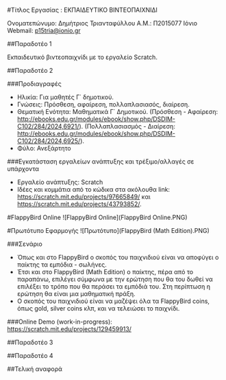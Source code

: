 ﻿#Τίτλος Εργασίας : ΕΚΠΑΙΔΕΥΤΙΚΟ ΒΙΝΤΕΟΠΑΙΧΝΙΔΙ

Ονοματεπώνυμο: Δημήτριος Τριανταφύλλου
Α.Μ.: Π2015077
Ιόνιο Webmail: p15tria@ionio.gr

##Παραδοτέο 1

Εκπαιδευτικό βιντεοπαιχνίδι με το εργαλείο Scratch.

##Παραδοτέο 2

###Προδιαγραφές

* Ηλικία: Για μαθητές Γ΄ δημοτικού.
* Γνώσεις: Πρόσθεση, αφαίρεση, πολλαπλασιασός, διαίρεση.
* Θεματική Ενότητα: Μαθηματικά Γ΄ Δημοτικού.
  (Πρόσθεση - Αφαίρεση: http://ebooks.edu.gr/modules/ebook/show.php/DSDIM-C102/284/2024,6921/).
  (Πολλαπλασιασμός - Διαίρεση: http://ebooks.edu.gr/modules/ebook/show.php/DSDIM-C102/284/2024,6925/).
* Φύλο: Ανεξάρτητο

###Εγκατάσταση εργαλείων ανάπτυξης και τρέξιμο/αλλαγές σε υπάρχοντα

*	Εργαλείο ανάπτυξης: Scratch
* Ιδέες και κομμάτια από το κώδικα στα ακόλουθα link: https://scratch.mit.edu/projects/97665849/ και                https://scratch.mit.edu/projects/43793852/.

#FlappyBird Online
![FlappyBird Online](FlappyBird Online.PNG)

#Πρωτότυπο Εφαρμογής
![Πρωτότυπο](FlappyBird (Math Edition).PNG)

###Σενάριο

* Όπως και στο FlappyBird ο σκοπός του παιχνιδιού είναι να αποφύγει ο παίκτης τα εμπόδια - σωλήνες.
* Έτσι και στο FlappyBird (Math Edition) ο παίκτης, πέρα από το παραπάνω, επιλέγει σύμφωνα με την ερώτηση 
  που θα του δωθεί να επιλέξει το τρόπο που θα περάσει τα εμπόδιά του. Στη περίπτωση η ερώτηση θα είναι μια μαθηματική πράξη.
* Ο σκοπός του παιχνιδιού είναι να μαζέψει όλα τα FlappyBird coins, όπως gold, silver coins κλπ, και να τελειώσει το παιχνίδι.

###Online Demo (work-in-progress): https://scratch.mit.edu/projects/129459913/


##Παραδοτέο 3


##Παραδοτέο 4


##Τελική αναφορά

